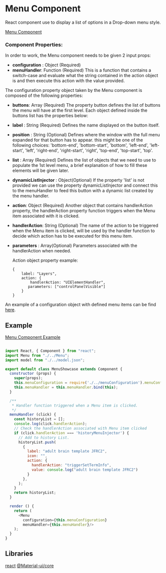 # Menu Component

React component use to display a list of options in a Drop-down menu style. 

[Menu Component](./Menu.js)

### Component Properties:

In order to work, the Menu component needs to be given 2 input props:

- **configuration** : Object (Required)
- **menuHandler**: Function (Required) 
	This is a function that contains a switch-case and evaluate what the string contained in the action object is
	and then execute this action with the value provided.

The configuration property object taken by the Menu component is composed of the following properties:

- **buttons**: Array (Required) 
	The property button defines the list of buttons the menu will have at the first level. Each object defined 
	inside the buttons list has the properties below:
- **label** : String (Required) 
	Defines the name displayed on the button itself. 
- **position** : String (Optional)
	Defines where the window with the full menu expanded for that button has to appear. this might be one of the 
	following choices: 'bottom-end', 'bottom-start', 'bottom', 'left-end', 'left-start', 'left', 'right-end', 
	'right-start', 'right', 'top-end', 'top-start', 'top'. 
- **list** : Array (Required) 
	Defines the list of objects that we need to use to populate the 1st level menu, a brief explanation of how to 
	fill these elements will be given later. 
- **dynamicListInjector** : Object(Optional)
	If the property 'list' is not provided we can use the property dynamicListInjector and connect this to the 
	menuHandler to feed this button with a dynamic list created by the menu handler.
- **action**:  Object (Required)
	Another object that contains handlerAction property, the handlerAction property function triggers when the 
	Menu item associated with it is clicked.
- **handlerAction**:  String (Optional)
	The name of the action to be triggered when the Menu item is clicked, will be used by the handler function to 
	decide which action has to be executed for this menu item.
- **parameters** : Array(Optional)
	Parameters associated with the handlerAction when needed.  
	
	Action object property example:
		
	```
	{
		label: "Layers",
		action: {
			handlerAction: "UIElementHandler",
	       parameters: ["controlPanelVisible"]
	    }
	}
	```
	
An example of a configuration object with defined menu items can be find [here](./showcase/menuConfiguration.js).

## Example

[Menu Component Example](./showcase/examples/MenuShowcase)

```javascript
    
import React, { Component } from "react";
import Menu from "./../Menu";
import model from "./../model.json";

export default class MenuShowcase extends Component {
  constructor (props) {
    super(props);
    this.menuConfiguration = require('./../menuConfiguration').menuConfiguration;
    this.menuHandler = this.menuHandler.bind(this);
  }

  /**
   * Handler function triggered when a Menu item is clicked. 
   */
  menuHandler (click) {
    const historyList = [];
    console.log(click.handlerAction);
    // Check the handlerAction associated with Menu item clicked
    if (click.handlerAction === 'historyMenuInjector') {
      // Add to history List.
      historyList.push(
        {
          label: "adult brain template JFRC2",
          icon: "",
          action: {
            handlerAction: "triggerSetTermInfo",
            value: console.log("adult brain template JFRC2")
          }
        },
      );
    }
    return historyList;
  }

  render () {
    return (
      <Menu
        configuration={this.menuConfiguration}
        menuHandler={this.menuHandler}/>
    );
  }
}
```

## Libraries

[react](https://www.npmjs.com/package/react)
[@Material-ui/core](https://www.npmjs.com/package/@material-ui/core)